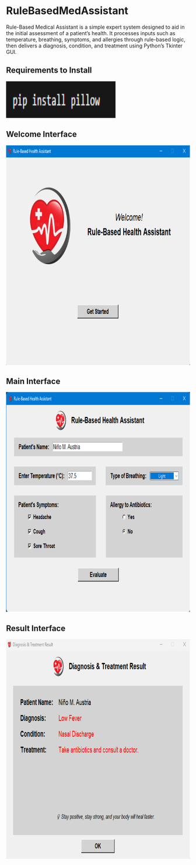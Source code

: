 # RuleBasedMedAssistant
Rule-Based Medical Assistant is a simple expert system designed to aid in the initial assessment of a patient’s health. It processes inputs such as temperature, breathing, symptoms, and allergies through rule-based logic, then delivers a diagnosis, condition, and treatment using Python’s Tkinter GUI.

## Requirements to Install
<img src="./assets/pillow.png" alt="LS" width="300" height="100">

## Welcome Interface
<img src="./assets/Welcome-UI.png" alt="LS" width="1000" height="600">

## Main Interface
<img src="./assets/Main-UI.png" alt="LS" width="1000" height="600">

## Result Interface
<img src="./assets/Result-UI.png" alt="LS" width="1000" height="600">

